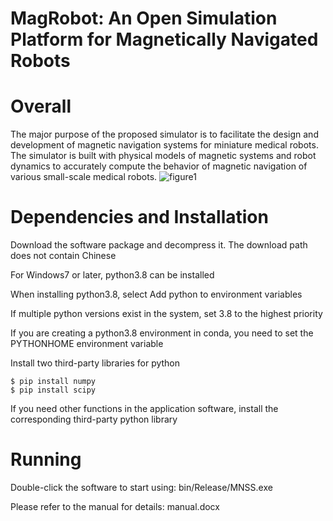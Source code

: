 # MagRobot: An Open Simulation Platform for Magnetically Navigated Robots

# Overall
The major purpose of the proposed simulator is to facilitate the design and development of magnetic navigation systems for miniature medical robots. The simulator is built with physical models of magnetic systems and robot dynamics to accurately compute the behavior of magnetic navigation of various small-scale medical robots. 
![figure1](https://github.com/MagRobotics/software/assets/161809470/dce1c66f-0430-4126-bff3-49cb26c60ee3)


# Dependencies and Installation
Download the software package and decompress it. The download path does not contain Chinese

For Windows7 or later, python3.8 can be installed

When installing python3.8, select Add python to environment variables

If multiple python versions exist in the system, set 3.8 to the highest priority

If you are creating a python3.8 environment in conda, you need to set the PYTHONHOME environment variable

Install two third-party libraries for python
```
$ pip install numpy
$ pip install scipy
```
If you need other functions in the application software, install the corresponding third-party python library

# Running
Double-click the software to start using: bin/Release/MNSS.exe

Please refer to the manual for details: manual.docx
